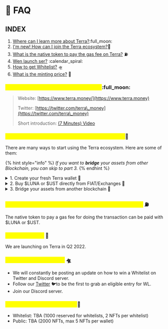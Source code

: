 # 🙋 FAQ

## INDEX

1. [Where can I learn more about Terra?](faq.md#1.-where-can-i-learn-more-about-terra):full\_moon:
2. [I'm new! How can I join the Terra ecosystem?](faq.md#2.-im-new-how-can-i-join-the-terra-ecosystem)🌌
3. [What is the native token to pay the gas fee on Terra?](faq.md#3.-what-is-the-native-token-to-pay-the-gas-fee-on-terra) :fuelpump:
4. [Wen launch ser?](faq.md#4.-wen-launch) :calendar\_spiral:
5. [How to get Whitelist?](faq.md#how-to-get-whitelist) 🛸
6. [What is the minting price?](faq.md#5.-what-is-the-minting-price) 🔖

### <mark style="color:yellow;">1. Where can I learn more about Terra?</mark>:full\_moon:

> Website: [https://www.terra.money/](https://www.terra.money)
>
> Twitter: [https://twitter.com/terra\_money](https://twitter.com/terra\_money)
>
> Short introduction: [(7 Minutes) Video](https://player.vimeo.com/video/635956149)&#x20;

### <mark style="color:yellow;">2. I'm new! How can I join the Terra ecosystem?</mark>🌌&#x20;

There are many ways to start using the Terra ecosystem. Here are some of them:

{% hint style="info" %}
_If you want to **bridge** your assets from other Blockchain, you can skip to part 3._
{% endhint %}

<details>

<summary>1. Create your fresh Terra wallet <span data-gb-custom-inline data-tag="emoji" data-code="1f389">🎉</span></summary>

#### Download your fresh Terra Wallet and set it up :closed\_lock\_with\_key:

* [Terra Station](https://docs.terra.money/docs/learn/terra-station/download/README.html) :satellite\_orbital:
* [Leap Wallet](https://leapwallet.io) 🐸

</details>

<details>

<summary>2. Buy  $LUNA or $UST directly from FIAT/Exchanges <span data-gb-custom-inline data-tag="emoji" data-code="1f4b1">💱</span></summary>

* **Open your Terra Station**

****<img src="../.gitbook/assets/image (2).png" alt="" data-size="original">

* **Choose your source of funds.**

****![](<../.gitbook/assets/image (5) (1).png>)

</details>

<details>

<summary>3. Bridge your assets from another blockchain <span data-gb-custom-inline data-tag="emoji" data-code="1f309">🌉</span></summary>

* Get your $UST on your chain
  * Avalanche = [TraderJoe](https://traderjoexyz.com/trade?inputCurrency=FvwEAhmxKfeiG8SnEvq42hc6whRyY3EFYAvebMqDNDGCgxN5Z\&outputCurrency=0xb599c3590F42f8F995ECfa0f85D2980B76862fc1) (Axelar)
  * Fantom = [SpookySwap](https://spookyswap.finance/swap?inputCurrency=0x4e15361fd6b4bb609fa63c81a2be19d873717870\&outputCurrency=0x846e4D51d7E2043C1a87E0Ab7490B93FB940357b) (Wormhole)
  * Ethereum = [1inch](https://app.1inch.io/#/1/swap/ETH/0xa693B19d2931d498c5B318dF961919BB4aee87a5) (Wormhole)
  * BSC = [PancakeSwap](https://pancakeswap.finance/swap?inputCurrency=0xe9e7cea3dedca5984780bafc599bd69add087d56\&outputCurrency=0x3d4350cD54aeF9f9b2C29435e0fa809957B3F30a) (Wormhole)
  * Solana users can use [https://portalbridge.com/#/transfer](https://portalbridge.com/#/transfer)

<!---->

* **Go to** [**https://bridge.terra.money/**](https://bridge.terra.money) **and connect your wallet**

****![](<../.gitbook/assets/image (6).png>)

* **Choose your Chain from the dropdown list. **_****_&#x20;

_If you don't see your $UST amount,_ _try to change the Bridge Protocol from **WORMHOLE** to **AXELAR** or vice versa._

__![](<../.gitbook/assets/image (5).png>)__

* **Put your Terra wallet address in **_**"Destination Address"**_&#x20;

<!---->

* **"Unlock token to send", "Send" and "Confirm" the transaction**

_****_

</details>

### <mark style="color:yellow;">3. What is the native token to pay the gas fee on Terra?</mark> :fuelpump:

The native token to pay a gas fee for doing the transaction can be paid with $LUNA or $UST.

### <mark style="color:yellow;">4. Wen launch?</mark> 📅

We are launching on Terra in Q2 2022.

### <mark style="color:yellow;">5. How to get Whitelist?</mark> 🛸

* We will constantly be posting an update on how to win a Whitelist on Twitter and Discord server.
* Follow our [Twitter](https://twitter.com/cognitiveArk) :bird:to be the first to grab an eligible entry for WL.
* Join our Discord server.

### <mark style="color:yellow;">6. What is the minting price?</mark>🔖

* Whitelist: TBA (1000 reserved for whitelists, 2 NFTs per whitelist)
* Public: TBA (2000 NFTs, max 5 NFTs per wallet)

##

